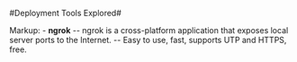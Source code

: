 #Deployment Tools Explored#

Markup: - **ngrok**
        -- ngrok is a cross-platform application that exposes local server ports to the Internet.
        -- Easy to use, fast, supports UTP and HTTPS, free.


